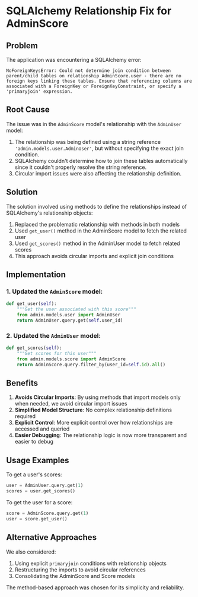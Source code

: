 # SQLAlchemy Relationship Fix for AdminScore

## Problem

The application was encountering a SQLAlchemy error:

```
NoForeignKeysError: Could not determine join condition between parent/child tables on relationship AdminScore.user - there are no foreign keys linking these tables. Ensure that referencing columns are associated with a ForeignKey or ForeignKeyConstraint, or specify a 'primaryjoin' expression.
```

## Root Cause

The issue was in the `AdminScore` model's relationship with the `AdminUser` model:

1. The relationship was being defined using a string reference `'admin.models.user.AdminUser'`, but without specifying the exact join condition.
2. SQLAlchemy couldn't determine how to join these tables automatically since it couldn't properly resolve the string reference.
3. Circular import issues were also affecting the relationship definition.

## Solution

The solution involved using methods to define the relationships instead of SQLAlchemy's relationship objects:

1. Replaced the problematic relationship with methods in both models
2. Used `get_user()` method in the AdminScore model to fetch the related user
3. Used `get_scores()` method in the AdminUser model to fetch related scores
4. This approach avoids circular imports and explicit join conditions

## Implementation

### 1. Updated the `AdminScore` model:

```python
def get_user(self):
    """Get the user associated with this score"""
    from admin.models.user import AdminUser
    return AdminUser.query.get(self.user_id)
```

### 2. Updated the `AdminUser` model:

```python
def get_scores(self):
    """Get scores for this user"""
    from admin.models.score import AdminScore
    return AdminScore.query.filter_by(user_id=self.id).all()
```

## Benefits

1. **Avoids Circular Imports**: By using methods that import models only when needed, we avoid circular import issues
2. **Simplified Model Structure**: No complex relationship definitions required
3. **Explicit Control**: More explicit control over how relationships are accessed and queried
4. **Easier Debugging**: The relationship logic is now more transparent and easier to debug

## Usage Examples

To get a user's scores:
```python
user = AdminUser.query.get(1)
scores = user.get_scores()
```

To get the user for a score:
```python
score = AdminScore.query.get(1)
user = score.get_user()
```

## Alternative Approaches

We also considered:

1. Using explicit `primaryjoin` conditions with relationship objects
2. Restructuring the imports to avoid circular references
3. Consolidating the AdminScore and Score models

The method-based approach was chosen for its simplicity and reliability.
